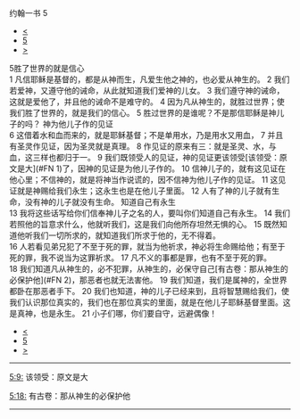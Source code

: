 ﻿





 约翰一书 5




* [<](bible/1JN04.md)
* [5](bible/1JN.md)
* [>](bible/2JN01.md)



 
5胜了世界的就是信心  
1 凡信耶稣是基督的，都是从神而生，凡爱生他之神的，也必爱从神生的。 
2 我们若爱神，又遵守他的诫命，从此就知道我们爱神的儿女。 
3 我们遵守神的诫命，这就是爱他了，并且他的诫命不是难守的。 
4 因为凡从神生的，就胜过世界；使我们胜了世界的，就是我们的信心。 
5 胜过世界的是谁呢？不是那信耶稣是神儿子的吗？ 神为他儿子作的见证  
6 这借着水和血而来的，就是耶稣基督；不是单用水，乃是用水又用血， 
7 并且有圣灵作见证，因为圣灵就是真理。 
8 作见证的原来有三：就是圣灵、水，与血，这三样也都归于一。 
9 我们既领受人的见证，神的见证更该领受[该领受：原文是大](#FN
1)了，因神的见证是为他儿子作的。 
10 信神儿子的，就有这见证在他心里；不信神的，就是将神当作说谎的，因不信神为他儿子作的见证。 
11 这见证就是神赐给我们永生；这永生也是在他儿子里面。 
12 人有了神的儿子就有生命，没有神的儿子就没有生命。 知道自己有永生  
13 我将这些话写给你们信奉神儿子之名的人，要叫你们知道自己有永生。 
14 我们若照他的旨意求什么，他就听我们，这是我们向他所存坦然无惧的心。 
15 既然知道他听我们一切所求的，就知道我们所求于他的，无不得着。  
16 人若看见弟兄犯了不至于死的罪，就当为他祈求，神必将生命赐给他；有至于死的罪，我不说当为这罪祈求。 
17 凡不义的事都是罪，也有不至于死的罪。  
18 我们知道凡从神生的，必不犯罪，从神生的，必保守自己[有古卷：那从神生的必保护他](#FN
2)，那恶者也就无法害他。 
19 我们知道，我们是属神的，全世界都卧在那恶者手下。 
20 我们也知道，神的儿子已经来到，且将智慧赐给我们，使我们认识那位真实的，我们也在那位真实的里面，就是在他儿子耶稣基督里面。这是真神，也是永生。 
21 小子们哪，你们要自守，远避偶像！ 
* [<](bible/1JN04.md)
* [5](bible/1JN.md)
* [>](bible/2JN01.md)





---


[5:9:](#V9)
该领受：原文是大


[5:18:](#V18)
有古卷：那从神生的必保护他




---










